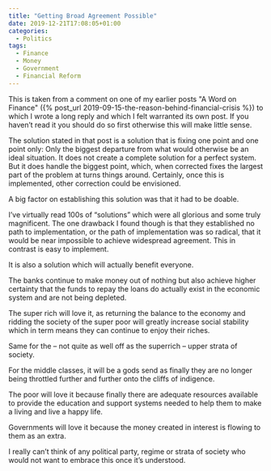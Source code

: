 ```yaml
---
title: "Getting Broad Agreement Possible"
date: 2019-12-21T17:08:05+01:00
categories:
  - Politics
tags:
  - Finance
  - Money
  - Government
  - Financial Reform
---
```

This is taken from a comment on one of my earlier posts "A Word on Finance" ({% post_url 2019-09-15-the-reason-behind-financial-crisis %}) to which I wrote a long reply and which I felt warranted its own post. If you haven’t read it you should do so first otherwise this will make little sense.

The solution stated in that post is a solution that is fixing one point and one point only: Only the biggest departure from what would otherwise be an ideal situation. It does not create a complete solution for a perfect system. But it does handle the biggest point, which, when corrected fixes the largest part of the problem at turns things around. Certainly, once this is implemented, other correction could be envisioned.

A big factor on establishing this solution was that it had to be doable.

I’ve virtually read 100s of “solutions” which were all glorious and some truly magnificent. The one drawback I found though is that they established no path to implementation, or the path of implementation was so radical, that it would be near impossible to achieve widespread agreement. This in contrast is easy to implement.

It is also a solution which will actually benefit everyone.

The banks continue to make money out of nothing but also achieve higher certainty that the funds to repay the loans do actually exist in the economic system and are not being depleted.

The super rich will love it, as returning the balance to the economy and ridding the society of the super poor will greatly increase social stability which in term means they can continue to enjoy their riches.

Same for the – not quite as well off as the superrich – upper strata of society.

For the middle classes, it will be a gods send as finally they are no longer being throttled further and further onto the cliffs of indigence.

The poor will love it because finally there are adequate resources available to provide the education and support systems needed to help them to make a living and live a happy life.

Governments will love it because the money created in interest is flowing to them as an extra.

I really can’t think of any political party, regime or strata of society who would not want to embrace this once it’s understood.
